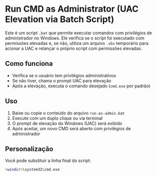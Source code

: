 # Run CMD as Administrator (UAC Elevation via Batch Script)

Este é um script `.bat` que permite executar comandos com privilégios de administrador no Windows. Ele verifica se o script foi executado com permissões elevadas e, se não, utiliza um arquivo `.vbs` temporário para acionar a UAC e relançar o próprio script com permissões elevadas.

## Como funciona

- Verifica se o usuário tem privilégios administrativos
- Se não tiver, chama o prompt UAC para elevação
- Após a elevação, executa o comando desejado (`cmd.exe` por padrão)

## Uso

1. Baixe ou copie o conteúdo do arquivo `run-as-admin.bat`
2. Execute com um duplo clique ou via terminal
3. O prompt de elevação do Windows (UAC) será exibido
4. Após aceitar, um novo CMD será aberto com privilégios de administrador

## Personalização

Você pode substituir a linha final do script:

```bat
%windir%\system32\cmd.exe

